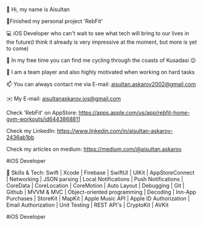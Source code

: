 👋 Hi, my name is Aisultan

🏁Finished my personal project 'RebFit'

💻 iOS Developer who can't wait to see what tech will bring to our lives in the future(I think it already is very impressive at the moment, but more is yet to come)

🚵 In my free time you can find me cycling through the coasts of Kusadasi 😉

💪 I am a team player and also highly motivated when working on hard tasks

📫 You can always contact me via E-mail: aisultan.askarov2002@gmail.com


✉️ My E-mail: aisultanaskarov.ios@gmail.com

Check 'RebFit' on AppStore: https://apps.apple.com/us/app/rebfit-home-gym-workouts/id6443868811

Check my LinkedIn: https://www.linkedin.com/in/aisultan-askarov-2436ab1bb

Check my articles on medium: https://medium.com/@aisultan.askarov

#iOS Developer

🧠 Skills & Tech:
Swift | Xcode | Firebase | SwiftUI | UIKit | AppStoreConnect | Networking | JSON parsing | Local Notifications | Push Notifications | CoreData | CoreLocation | CoreMotion | Auto Layout | Debugging | Git | Github | MVVM & MVC | Object-oriented programming | Decoding |  Inn-App Purchases | StoreKit | MapKit | Apple Music API | Apple ID Authorization | Email Authorization | Unit Testing | REST API's | CryptoKit | AVKit

#iOS Developer
